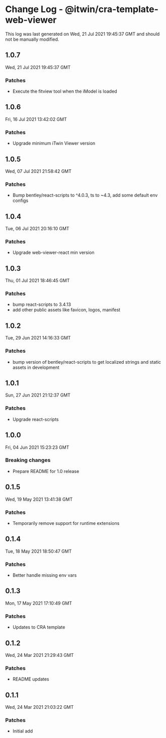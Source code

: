 # Change Log - @itwin/cra-template-web-viewer

This log was last generated on Wed, 21 Jul 2021 19:45:37 GMT and should not be manually modified.

## 1.0.7
Wed, 21 Jul 2021 19:45:37 GMT

### Patches

- Execute the fitview tool when the iModel is loaded

## 1.0.6
Fri, 16 Jul 2021 13:42:02 GMT

### Patches

- Upgrade minimum iTwin Viewer version

## 1.0.5
Wed, 07 Jul 2021 21:58:42 GMT

### Patches

- Bump bentley/react-scripts to ^4.0.3, ts to ~4.3, add some default env configs

## 1.0.4
Tue, 06 Jul 2021 20:16:10 GMT

### Patches

- Upgrade web-viewer-react min version

## 1.0.3
Thu, 01 Jul 2021 18:46:45 GMT

### Patches

- bump react-scripts to 3.4.13
- add other public assets like favicon, logos, manifest

## 1.0.2
Tue, 29 Jun 2021 14:16:33 GMT

### Patches

- bump version of bentley/react-scripts to get localized strings and static assets in development 

## 1.0.1
Sun, 27 Jun 2021 21:12:37 GMT

### Patches

- Upgrade react-scripts

## 1.0.0
Fri, 04 Jun 2021 15:23:23 GMT

### Breaking changes

- Prepare README for 1.0 release

## 0.1.5
Wed, 19 May 2021 13:41:38 GMT

### Patches

- Temporarily remove support for runtime extensions

## 0.1.4
Tue, 18 May 2021 18:50:47 GMT

### Patches

- Better handle missing env vars

## 0.1.3
Mon, 17 May 2021 17:10:49 GMT

### Patches

- Updates to CRA template

## 0.1.2
Wed, 24 Mar 2021 21:29:43 GMT

### Patches

- README updates

## 0.1.1
Wed, 24 Mar 2021 21:03:22 GMT

### Patches

- Initial add

